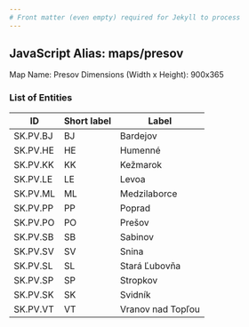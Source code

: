 ```yaml
---
# Front matter (even empty) required for Jekyll to process
---
```


## JavaScript Alias: maps/presov

Map Name: Presov
Dimensions (Width x Height): 900x365





### List of Entities

ID | Short label | Label
---|---|---|
SK.PV.BJ|BJ|Bardejov
SK.PV.HE|HE|Humenné
SK.PV.KK|KK|Kežmarok
SK.PV.LE|LE|Levoa
SK.PV.ML|ML|Medzilaborce
SK.PV.PP|PP|Poprad
SK.PV.PO|PO|Prešov
SK.PV.SB|SB|Sabinov
SK.PV.SV|SV|Snina
SK.PV.SL|SL|Stará Ľubovňa
SK.PV.SP|SP|Stropkov
SK.PV.SK|SK|Svidník
SK.PV.VT|VT|Vranov nad Topľou

